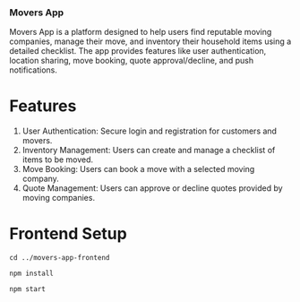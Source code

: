 ### Movers App
Movers App is a platform designed to help users find reputable moving companies, manage their move, and inventory their household items using a detailed checklist. The app provides features like user authentication, location sharing, move booking, quote approval/decline, and push notifications.

# Features
1. User Authentication: Secure login and registration for customers and movers.
2. Inventory Management: Users can create and manage a checklist of items to be moved.
3. Move Booking: Users can book a move with a selected moving company.
4. Quote Management: Users can approve or decline quotes provided by moving companies.

# Frontend Setup

``
  cd ../movers-app-frontend
            ``

``
npm install
           ``

``
npm start
         ``
